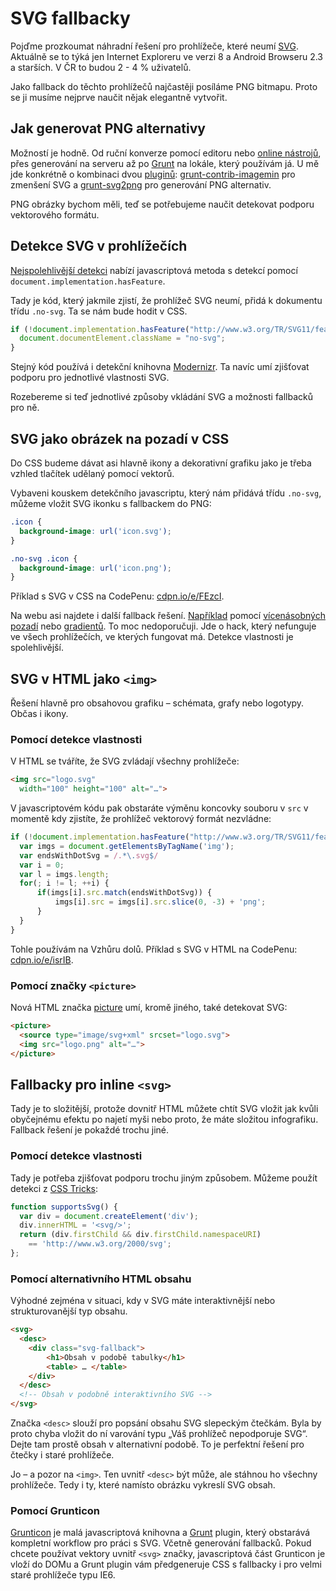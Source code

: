 # SVG fallbacky

Pojďme prozkoumat náhradní řešení pro prohlížeče, které neumí [SVG](svg.md). Aktuálně se to týká jen Internet Exploreru ve verzi 8 a Android Browseru 2.3 a starších. V ČR to budou 2 - 4 % uživatelů.

Jako fallback do těchto prohlížečů najčastěji posíláme PNG bitmapu. Proto se ji musíme nejprve naučit nějak elegantně vytvořit.

## Jak generovat PNG alternativy

Možností je hodně. Od ruční konverze pomocí editoru nebo [online nástrojů](https://cloudconvert.org/svg-to-png), přes generování na serveru až po [Grunt](grunt.md) na lokále, který používám já. U mě jde konkrétně o kombinaci dvou [pluginů](grunt-pluginy.md): [grunt-contrib-imagemin](https://github.com/gruntjs/grunt-contrib-imagemin) pro zmenšení SVG a [grunt-svg2png](https://github.com/dbushell/grunt-svg2png) pro generování PNG alternativ.

PNG obrázky bychom měli, teď se potřebujeme naučit detekovat podporu vektorového formátu.

## Detekce SVG v prohlížečích

[Nejspolehlivější detekci](http://voormedia.com/blog/2012/10/displaying-and-detecting-support-for-svg-images) nabízí javascriptová metoda s detekcí pomocí `document.implementation.hasFeature`. 

Tady je kód, který jakmile zjistí, že prohlížeč SVG neumí, přidá k dokumentu třídu `.no-svg`. Ta se nám bude hodit v CSS.

```javascript
if (!document.implementation.hasFeature("http://www.w3.org/TR/SVG11/feature#Image", "1.1")) {
  document.documentElement.className = "no-svg";
}
```

Stejný kód používá i detekční knihovna [Modernizr](http://modernizr.com/). Ta navíc umí zjišťovat podporu pro jednotlivé vlastnosti SVG.

Rozebereme si teď jednotlivé způsoby vkládání SVG a možnosti fallbacků pro ně.

## SVG jako obrázek na pozadí v CSS

Do CSS budeme dávat asi hlavně ikony a dekorativní grafiku jako je třeba vzhled tlačítek udělaný pomocí vektorů.

Vybaveni kouskem detekčního javascriptu, který nám přidává třídu `.no-svg`, můžeme vložit SVG ikonku s fallbackem do PNG:

```css
.icon {
  background-image: url('icon.svg');
}

.no-svg .icon {
  background-image: url('icon.png');
}
```

Příklad s SVG v CSS na CodePenu: [cdpn.io/e/FEzcI](https://cdpn.io/e/FEzcI).

Na webu asi najdete i další fallback řešení. [Například](http://jecas.cz/svg#background) pomocí [vícenásobných pozadí](css3-multiple-backgrounds.md) nebo [gradientů](css3-gradients.md). To moc nedoporučuji. Jde o hack, který nefunguje ve všech prohlížečích, ve kterých fungovat má. Detekce vlastnosti je spolehlivější.

## SVG v HTML jako `<img>`

Řešení hlavně pro obsahovou grafiku – schémata, grafy nebo logotypy. Občas i ikony.

### Pomocí detekce vlastnosti

V HTML se tváříte, že SVG zvládají všechny prohlížeče:

```html
<img src="logo.svg" 
  width="100" height="100" alt="…">
```

V javascriptovém kódu pak obstaráte výměnu koncovky souboru v `src` v momentě kdy zjistíte, že prohlížeč vektorový formát nezvládne:

```javascript
if (!document.implementation.hasFeature("http://www.w3.org/TR/SVG11/feature#Image", "1.1")) {
  var imgs = document.getElementsByTagName('img');
  var endsWithDotSvg = /.*\.svg$/
  var i = 0;
  var l = imgs.length;
  for(; i != l; ++i) {
      if(imgs[i].src.match(endsWithDotSvg)) {
          imgs[i].src = imgs[i].src.slice(0, -3) + 'png';
      }
  }
}
```

Tohle používám na Vzhůru dolů. Příklad s SVG v HTML na CodePenu: [cdpn.io/e/isrIB](https://cdpn.io/e/isrIB).

### Pomocí značky `<picture>`

Nová HTML značka [picture](picture.md) umí, kromě jiného, také detekovat SVG:

```html
<picture>
  <source type="image/svg+xml" srcset="logo.svg">
  <img src="logo.png" alt="…">
</picture>
```

## Fallbacky pro inline `<svg>`

Tady je to složitější, protože dovnitř HTML můžete chtít SVG vložit jak kvůli obyčejnému efektu po najetí myši nebo proto, že máte složitou infografiku. Fallback řešení je pokaždé trochu jiné. 

### Pomocí detekce vlastnosti

Tady je potřeba zjišťovat podporu trochu jiným způsobem. Můžeme použít detekci z [CSS Tricks](https://css-tricks.com/a-complete-guide-to-svg-fallbacks/):

```javascript
function supportsSvg() {
  var div = document.createElement('div');
  div.innerHTML = '<svg/>';
  return (div.firstChild && div.firstChild.namespaceURI) 
    == 'http://www.w3.org/2000/svg';
};
```

### Pomocí alternativního HTML obsahu

Výhodné zejména v situaci, kdy v SVG máte interaktivnější nebo strukturovanější typ obsahu.

```html
<svg>
  <desc>
    <div class="svg-fallback">
        <h1>Obsah v podobě tabulky</h1>
        <table> … </table>	
    </div>
  </desc>
  <!-- Obsah v podobně interaktivního SVG -->
</svg>
```

Značka `<desc>` slouží pro popsání obsahu SVG slepeckým čtečkám. Byla by proto chyba vložit do ní varování typu „Váš prohlížeč nepodporuje SVG“. Dejte tam prostě obsah v alternativní podobě. To je perfektní řešení pro čtečky i staré prohlížeče.

Jo – a pozor na `<img>`. Ten uvnitř `<desc>` být může, ale stáhnou ho všechny prohlížeče. Tedy i ty, které namísto obrázku vykreslí SVG obsah.

### Pomocí Grunticon

[Grunticon](http://www.grunticon.com/) je malá javascriptová knihovna a [Grunt](grunt.md) plugin, který obstarává kompletní workflow pro práci s SVG. Včetně generování fallbacků. Pokud chcete používat vektory uvnitř `<svg>` značky, javascriptová část Grunticon je vloží do DOMu a Grunt plugin vám předgeneruje CSS s fallbacky i pro velmi staré prohlížeče typu IE6. 



